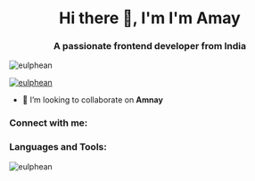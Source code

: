 <h1 align="center">Hi there 👋, I'm I'm Amay</h1>
<h3 align="center">A passionate frontend developer from India</h3>

<p align="left"> <img src="https://komarev.com/ghpvc/?username=eulphean&label=Profile%20views&color=0e75b6&style=flat" alt="eulphean" /> </p>

<p align="left"> <a href="https://github.com/ryo-ma/github-profile-trophy"><img src="https://github-profile-trophy.vercel.app/?username=eulphean" alt="eulphean" /></a> </p>

- 👯 I’m looking to collaborate on **Amnay**

<h3 align="left">Connect with me:</h3>
<p align="left">
</p>

<h3 align="left">Languages and Tools:</h3>

<p><img align="center" src="https://github-readme-streak-stats.herokuapp.com/?user=eulphean&" alt="eulphean" /></p>
